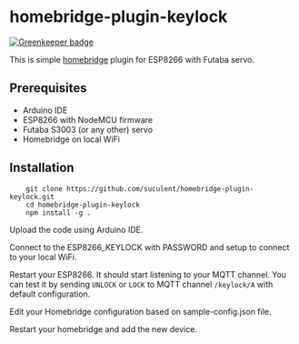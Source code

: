 # homebridge-plugin-keylock

[![Greenkeeper badge](https://badges.greenkeeper.io/suculent/homebridge-plugin-keylock.svg)](https://greenkeeper.io/)

This is simple [homebridge](https://github.com/nfarina/homebridge) plugin for ESP8266 with Futaba servo.

## Prerequisites

* Arduino IDE
* ESP8266 with NodeMCU firmware
* Futaba S3003 (or any other) servo
* Homebridge on local WiFi

## Installation

```
    git clone https://github.com/suculent/homebridge-plugin-keylock.git
    cd homebridge-plugin-keylock
    npm install -g .
```

Upload the code using Arduino IDE.

Connect to the ESP8266_KEYLOCK with PASSWORD and setup to connect to your local WiFi.

Restart your ESP8266. It should start listening to your MQTT channel. You can test it by sending `UNLOCK` or `LOCK` to MQTT channel `/keylock/A` with default configuration.

Edit your Homebridge configuration based on sample-config.json file.

Restart your homebridge and add the new device.
